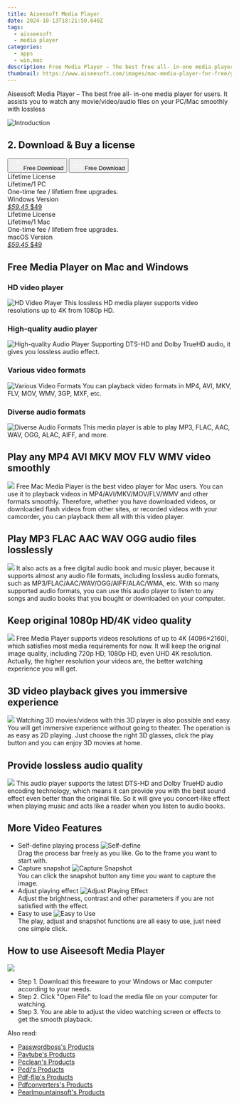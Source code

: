 ```yaml
---
title: Aiseesoft Media Player
date: 2024-10-13T18:21:50.640Z
tags: 
  - aisseesoft
  - media player
categories: 
  - apps
  - win,mac
description: Free Media Player – The best free all- in-one media player for Mac users. It assists you to watch any movie/video/audio files on your Mac smoothly with lossless video/audio effect.
thumbnail: https://www.aiseesoft.com/images/mac-media-player-for-free/guide-interface-a.jpg
---
```


Aiseesoft Media Player – The best free all- in-one media player for users. It assists you to watch any movie/video/audio files on your PC/Mac smoothly with lossless

![Introduction](https://www.aiseesoft.com/images/mac-media-player-for-free/guide-interface-a.jpg)

## 2. Download & Buy a license

<div class="mx-auto flex items-center justify-center space-x-4">
  <button 
  onclick="javascript:window.open('https://secure.2checkout.com/order/checkout.php?PRODS=3907919&QTY=1&COUPON=AISEOHC&DESIGN_TYPE=2&SHORT_FORM=1&AFFILIATE=108875&CART=1', '_blank');
    window.open('https://download.aiseesoft.com/mac/free-mac-media-player.dmg', '_blank');void(0);"
  class="flex flex-row font-bold rounded-lg text-lg w-48 h-16 bg-[#FF8014] text-[#ffffff] items-center justify-center p-2">
    <svg width="24px" height="24px" viewBox="0 0 24 24" xmlns="http://www.w3.org/2000/svg" color="#ffffff" fill="none" stroke="currentColor" stroke-width="3" stroke-linecap="round" stroke-linejoin="round"><path d="M16 2C16.3632 4.17921 14.0879 5.83084 12.8158 6.57142C12.4406 6.78988 12.0172 6.5117 12.0819 6.08234C12.2993 4.63878 13.0941 2.00008 16 2Z" stroke="#f8f7f7" stroke-width="1.5"></path><path d="M9 6.5C9.89676 6.5 10.6905 6.69941 11.2945 6.92013C12.0563 7.19855 12.9437 7.19854 13.7055 6.92012C14.3094 6.6994 15.1032 6.5 15.9999 6.5C17.0852 6.5 18.4649 7.08889 19.4999 8.26666C16 11 17 15.5 20.269 16.6916C19.2253 19.5592 17.2413 21.5 15.4999 21.5C13.9999 21.5 14 20.8 12.5 20.8C11 20.8 11 21.5 9.5 21.5C7 21.5 4 17.5 4 12.5C4 8.5 7 6.5 9 6.5Z" stroke="#f8f7f7" stroke-width="1.5"></path></svg>    
    <span class="font-medium mx-auto">Free Download</span>  
  </button>
  <button 
  onclick="javascript:window.open('https://secure.2checkout.com/order/checkout.php?PRODS=3495632&QTY=1&COUPON=AISEOHC&DESIGN_TYPE=2&SHORT_FORM=1&AFFILIATE=108875&CART=1', '_blank');
    window.open('https://download.aiseesoft.com/free-media-player.exe', '_blank');void(0);"
  class="flex flex-row font-bold rounded-lg text-lg w-48 h-16 bg-[#FF8014] text-[#ffffff] items-center justify-center p-2">
    <svg width="24px" height="24px" viewBox="0 0 24 24" xmlns="http://www.w3.org/2000/svg" color="#ffffff" fill="none" stroke="currentColor" stroke-width="3" stroke-linecap="round" stroke-linejoin="round"><path d="M4 16.9865V7.01353C4 6.71792 4.21531 6.46636 4.50737 6.42072L19.3074 4.10822C19.6713 4.05137 20 4.33273 20 4.70103V19.299C20 19.6673 19.6713 19.9486 19.3074 19.8918L4.50737 17.5793C4.21531 17.5336 4 17.2821 4 16.9865Z" stroke="#f8f7f7" stroke-width="1.5"></path><path d="M4 12H20" stroke="#f8f7f7" stroke-width="1.5"></path><path d="M10.5 5.5V18.5" stroke="#f8f7f7" stroke-width="1.5"></path></svg>
    <span class="font-medium mx-auto">Free Download</span>  
  </button>
</div>

<div class="mx-auto flex items-center justify-center">
  <div class="m-8 grid grid-cols-1 gap-6 xl:grid-cols-2">
    <div class="flex w-full flex-col rounded-2xl bg-[#ffffff] text-[#374151] shadow-xl xl:w-96">
      <div class="flex h-full flex-col p-8">
        <div class="pb-6 text-3xl font-bold">Lifetime License</div>
        <div class="pb-12 text-lg">
          Lifetime/1 PC
          <div class="text-xs">One-time fee / lifetiem free upgrades.</div>
          <div class="text-xs">Windows Version</div>
        </div>
        <div class="flex flex-col gap-3 text-base"></div>
        <div class="flex flex-grow"></div>
        <div class="flex pt-10">
          <a href="https://secure.2checkout.com/order/checkout.php?PRODS=3495632&QTY=1&COUPON=AISEOHC&DESIGN_TYPE=2&SHORT_FORM=1&AFFILIATE=108875&CART=1" class="w-full transform cursor-pointer rounded-lg bg-[#7e22ce] p-3 text-center text-xl font-bold !text-[#ffffff] !no-underline transition-transform hover:bg-purple-800 active:scale-95"> 
           <em class="text-base line-through !text-[#c5c5c5]">$59.45</em>
            $49
          </a>
        </div>
      </div>
    </div>
    <div class="flex w-full flex-col rounded-2xl bg-[#ffffff] text-[#374151] shadow-xl xl:w-96">
      <div class="flex h-full flex-col p-8">
        <div class="pb-6 text-3xl font-bold">Lifetime License</div>
        <div class="pb-12 text-lg">
          Lifetime/1 Mac
          <div class="text-xs">One-time fee / lifetiem free upgrades.</div>
          <div class="text-xs">macOS Version</div>
        </div>
        <div class="flex flex-col gap-3 text-base"></div>
        <div class="flex flex-grow"></div>
        <div class="flex pt-10">
          <a href="https://secure.2checkout.com/order/checkout.php?PRODS=3907919&QTY=1&COUPON=AISEOHC&DESIGN_TYPE=2&SHORT_FORM=1&AFFILIATE=108875&CART=1" class="w-full transform cursor-pointer rounded-lg bg-[#7e22ce] p-3 text-center text-xl font-bold !text-[#ffffff] !no-underline transition-transform hover:bg-purple-800 active:scale-95">
           <em class="text-base line-through !text-[#c5c5c5]">$59.45</em>
            $49
          </a>
        </div>
      </div>
    </div>   
  </div>
</div>

## Free Media Player on Mac and Windows

### HD video player
    
![HD Video Player](https://www.aiseesoft.com/images/mac-media-player-for-free/hd-video-player.png)
This lossless HD media player supports video resolutions up to 4K from 1080p HD.

### High-quality audio player

![High-quality Audio Player](https://www.aiseesoft.com/images/mac-media-player-for-free/high-quality-audio-player.png)
Supporting DTS-HD and Dolby TrueHD audio, it gives you lossless audio effect.

### Various video formats

![Various Video Formats](https://www.aiseesoft.com/images/mac-media-player-for-free/various-video.png)
You can playback video formats in MP4, AVI, MKV, FLV, MOV, WMV, 3GP, MXF, etc.

### Diverse audio formats

![Diverse Audio Formats](https://www.aiseesoft.com/images/mac-media-player-for-free/diverse-audio-formats.png)
This media player is able to play MP3, FLAC, AAC, WAV, OGG, ALAC, AIFF, and more.

## Play any MP4 AVI MKV MOV FLV WMV video smoothly

![](https://www.aiseesoft.com/images/mac-media-player-for-free/play-any-video.jpg)
Free Mac Media Player is the best video player for Mac users. You can use it to playback videos in MP4/AVI/MKV/MOV/FLV/WMV and other formats smoothly. Therefore, whether you have downloaded videos, or downloaded flash videos from other sites, or recorded videos with your camcorder, you can playback them all with this video player.

## Play MP3 FLAC AAC WAV OGG audio files losslessly

![](https://www.aiseesoft.com/images/mac-media-player-for-free/play-mp3.jpg)
It also acts as a free digital audio book and music player, because it supports almost any audio file formats, including lossless audio formats, such as MP3/FLAC/AAC/WAV/OGG/AIFF/ALAC/WMA, etc. With so many supported audio formats, you can use this audio player to listen to any songs and audio books that you bought or downloaded on your computer.

## Keep original 1080p HD/4K video quality

![](https://www.aiseesoft.com/images/mac-media-player-for-free/keep-original.jpg)
Free Media Player supports videos resolutions of up to 4K (4096×2160), which satisfies most media requirements for now. It will keep the original image quality, including 720p HD, 1080p HD, even UHD 4K resolution. Actually, the higher resolution your videos are, the better watching experience you will get.

## 3D video playback gives you immersive experience

![](https://www.aiseesoft.com/images/mac-media-player-for-free/immersive-experience.jpg)
Watching 3D movies/videos with this 3D player is also possible and easy. You will get immersive experience without going to theater. The operation is as easy as 2D playing. Just choose the right 3D glasses, click the play button and you can enjoy 3D movies at home.

## Provide lossless audio quality

![](https://www.aiseesoft.com/images/mac-media-player-for-free/lossless-audio-quality.jpg)
This audio player supports the latest DTS-HD and Dolby TrueHD audio encoding technology, which means it can provide you with the best sound effect even better than the original file. So it will give you concert-like effect when playing music and acts like a reader when you listen to audio books.

## More Video Features

-   Self-define playing process
    ![Self-define](https://www.aiseesoft.com/images/mac-media-player-for-free/self-define.png)  
    Drag the process bar freely as you like. Go to the frame you want to start with.
-   Capture snapshot
    ![Capture Snapshot](https://www.aiseesoft.com/images/mac-media-player-for-free/capture-snapshot.png)  
    You can click the snapshot button any time you want to capture the image.
-   Adjust playing effect
    ![Adjust Playing Effect](https://www.aiseesoft.com/images/mac-media-player-for-free/adjust-playing-effect.png)  
    Adjust the brightness, contrast and other parameters if you are not satisfied with the effect.
-   Easy to use
    ![Easy to Use](https://www.aiseesoft.com/images/mac-media-player-for-free/easy-use.png)  
    The play, adjust and snapshot functions are all easy to use, just need one simple click.

## How to use Aiseesoft Media Player

![](https://www.aiseesoft.com/images/mac-media-player-for-free/guide-interface-a.jpg)

-   Step 1. Download this freeware to your Windows or Mac computer according to your needs.
-   Step 2. Click "Open File" to load the media file on your computer for watching.
-   Step 3. You are able to adjust the video watching screen or effects to get the smooth playback.

<ins class="adsbygoogle"
      style="display:block"
      data-ad-client="ca-pub-7571918770474297"
      data-ad-slot="8358498916"
      data-ad-format="auto"
      data-full-width-responsive="true"></ins>

<span class="atpl-alsoreadstyle">Also read:</span>
<div><ul>
<li><a href="https://tools.techidaily.com/passwordboss/products/"><u>Passwordboss's Products</u></a></li>
<li><a href="https://tools.techidaily.com/pavtube/products/"><u>Pavtube's Products</u></a></li>
<li><a href="https://tools.techidaily.com/pcclean/products/"><u>Pcclean's Products</u></a></li>
<li><a href="https://tools.techidaily.com/pcdj/products/"><u>Pcdj's Products</u></a></li>
<li><a href="https://tools.techidaily.com/pdf-flip/products/"><u>Pdf-flip's Products</u></a></li>
<li><a href="https://tools.techidaily.com/pdfconverters/products/"><u>Pdfconverters's Products</u></a></li>
<li><a href="https://tools.techidaily.com/pearlmountainsoft/products/"><u>Pearlmountainsoft's Products</u></a></li>
</ul></div>

